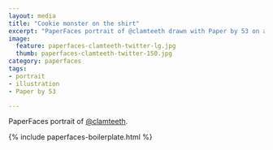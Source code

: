 ```yaml
---
layout: media
title: "Cookie monster on the shirt"
excerpt: "PaperFaces portrait of @clamteeth drawn with Paper by 53 on an iPad."
image: 
  feature: paperfaces-clamteeth-twitter-lg.jpg
  thumb: paperfaces-clamteeth-twitter-150.jpg
category: paperfaces
tags: 
- portrait
- illustration
- Paper by 53

---
```


PaperFaces portrait of [@clamteeth](http://twitter.com/clamteeth).

{% include paperfaces-boilerplate.html %}